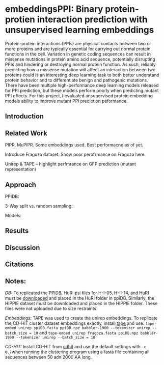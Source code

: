 # embeddingsPPI: Binary protein-protien interaction prediction with unsupervised learning embeddings

Protein-protein interactions (PPIs) are physical contacts between two or more proteins and are typically essential for carrying out normal protein functions in the cell. Variation in genetic coding sequences can result in missense mutations in protein amino acid sequence, potentially disrupting PPIs and hindering or destroying normal protein function.  As such, reliably predicting how a missense mutation will affect an interaction between two proteins could is an interesting deep learning task to both better understand protein behavior and to differentiate benign and pathogenic mutations.  There have been multiple high-performance deep learning models released for PPI prediction, but these models perform poorly when predicting mutant PPI effects.  For this project, I evaluated unsupervised protein embedding models ability to improve mutant PPI prediction peformance. 

## Introduction


## Related Work

PIPR.  MuPIPR.  Some embeddings used.  Best performacne as of yet.

Introduce Fragoza dataset. Show poor perofrmance on Fragoza here.

Unirep & TAPE – highlight perfmrance on GFP prediction (mutant representation) 

## Approach

PPIDB:

3-Way split vs. random sampling:

Models:





## Results



## Discussion

## Citations

## Notes:
*DB:* To replicated the PPIDB, HuRI psi files for H-I-05, H-II-14, and HuRI must be [downloaded](http://www.interactome-atlas.org/download) and placed in the HuRI folder in ppiDB.  Similarly, the HIPPIE dataset must be downloaded and placed in the HIPPIE folder.  These files were not uploaded due to size restraints. 

*Embeddings:* TAPE was used to create the unirep embeddings.  To replicate the CD-HIT cluster dataset embeddings exactly, install [tape](https://github.com/songlab-cal/tape) and use:
`tape-embed unirep ppiDB.fasta ppiDB.npz babbler-1900 --tokenizer unirep --batch_size = 10` and `tape-embed unirep fragoza.fasta ppiDB.npz babbler-1900 --tokenizer unirep --batch_size = 10`

*CD-HIT:* Install CD-HIT from [cdhit](https://github.com/weizhongli/cdhit) and use the default settings with `-c 0.7`when running the clustering program using a fasta file containing all sequences between 50 adn 2000 AA long.


